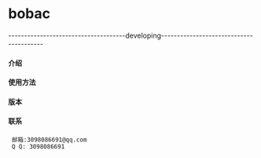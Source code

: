 # bobac

-------------------------------------developing----------------------------------------

#### 介绍

#### 使用方法
 
#### 版本        

#### 联系
     邮箱:3098086691@qq.com
     Q Q: 3098086691